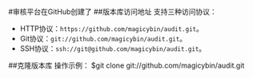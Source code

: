 #审核平台在GitHub创建了
##版本库访问地址
支持三种访问协议：
* HTTP协议：`https://github.com/magicybin/audit.git`。
* Git协议：`git://github.com/magicybin/audit.git`。
* SSH协议：`ssh://git@github.com/magicybin/audit.git`。

##克隆版本库
操作示例：
$git clone git://github.com/magicybin/audit.git
